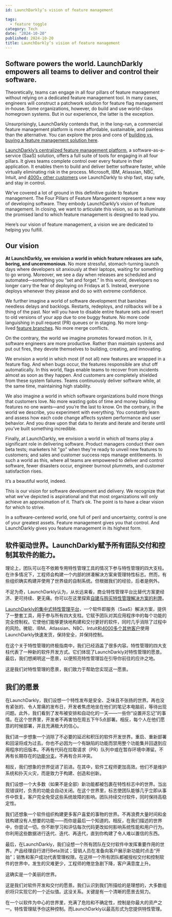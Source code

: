 ```yaml
---
id: LaunchDarkly’s vision of feature management

tags:
  - feature toggle
category: Tech
date: "2024-10-20"
published: 2024-10-20
title: LaunchDarkly’s vision of feature management
---
```


## Software powers the world. LaunchDarkly empowers all teams to deliver and control their software.

Theoretically, teams can engage in all four pillars of feature management without relying on a dedicated feature management tool. In many cases, engineers will construct a patchwork solution for feature flag management in-house. Some organizations, however, do build and use world-class homegrown systems. But in our experience, the latter is the exception. 

Unsurprisingly, LaunchDarkly contends that, in the long-run, a commercial feature management platform is more affordable, sustainable, and painless than the alternative. You can explore the pros and cons of [building vs. buying a feature management solution here](https://launchdarkly.com/blog/feature-management-platform-build-or-buy/).

[LaunchDarkly’s centralized feature management platform](https://launchdarkly.com/product/), a software-as-a-service (SaaS) solution, offers a full suite of tools for engaging in all four pillars. It gives teams complete control over every feature in their application. It enables them to build and deliver better software faster, while virtually eliminating risk in the process. Microsoft, IBM, Atlassian, NBC, Intuit, and [4000+ other customers](https://launchdarkly.com/customers/) use LaunchDarkly to ship fast, stay safe, and stay in control.

We’ve covered a lot of ground in this definitive guide to feature management. The Four Pillars of Feature Management represent a new way of developing software. They embody LaunchDarkly’s vision of feature management. In closing, we want to articulate this vision, so as to illuminate the promised land to which feature management is designed to lead you.

Here’s our vision of feature management, a vision we are dedicated to helping you fulfill.

## Our vision

**At LaunchDarkly, we envision a world in which feature releases are safe, boring, and unceremonious**. No more stressful, stomach-turning launch days where developers sit anxiously at their laptops, waiting for something to go wrong. Moreover, we see a day when releases are scheduled and automated—something you “set and forget.” In this world, developers no longer carry the fear of deploying on Fridays at 5. Instead, everyone deploys whenever they please and do so with extreme confidence. 

We further imagine a world of software development that banishes needless delays and backlogs. Restarts, redeploys, and rollbacks will be a thing of the past. Nor will you have to disable entire feature sets and revert to old versions of your app due to one buggy feature. No more code languishing in pull request (PR) queues or in staging. No more long-lived [feature branches](https://launchdarkly.com/blog/dos-and-donts-of-feature-branching/). No more merge conflicts. 

On the contrary, the world we imagine promotes forward motion. In it, software engineers are more productive. Rather than maintain systems and put out fires, they devote themselves to building, creating, and innovating.  

We envision a world in which most (if not all) new features are wrapped in a feature flag. And when bugs occur, the features responsible are shut off automatically. In this world, flags enable teams to recover from incidents almost as soon as they happen. And customers are completely shielded from these system failures. Teams continuously deliver software while, at the same time, maintaining high stability.  

We also imagine a world in which software organizations build more things that customers love. No more wasting gobs of time and money building features no one wants—and you’re the last to know. On the contrary, in the world we describe, you experiment with everything. You constantly learn and assess how each code change affects system performance and user behavior. And you draw upon that data to iterate and iterate and iterate until you’ve built something incredible.

Finally, at LaunchDarkly, we envision a world in which _all_ teams play a significant role in delivering software. Product managers conduct their own beta tests; marketers hit "go" when they're ready to unveil new features to customers; and sales and customer success reps manage entitlements. In such a world as this, where all teams are empowered to deliver and control software, fewer disasters occur, engineer burnout plummets, and customer satisfaction rises.

It’s a beautiful world, indeed.

This is our vision for software development and delivery. We recognize that what we’ve depicted is aspirational and that most organizations will only achieve an approximation of it. That’s ok. The point is to have a clear vision for which to strive.

In a software-centered world, one full of peril and uncertainty, control is one of your greatest assets. Feature management gives you that control. And LaunchDarkly gives you feature management in its highest form.


## 软件驱动世界。LaunchDarkly赋予所有团队交付和控制其软件的能力。

理论上，团队可以在不依赖专用特性管理工具的情况下参与特性管理的四大支柱。在许多情况下，工程师会构建一个内部的拼凑解决方案来管理特性标志。然而，有些组织确实构建并使用了世界级的自制系统。但根据我们的经验，后者是例外。

不足为奇，LaunchDarkly认为，从长远来看，商业特性管理平台比替代方案更经济、更可持续、更无痛。你可以在这里探索[自建与购买特性管理解决方案的利弊](https://launchdarkly.com/blog/feature-management-platform-build-or-buy/)。

[LaunchDarkly的集中式特性管理平台](https://launchdarkly.com/product/)，一个软件即服务（SaaS）解决方案，提供了一整套工具，用于参与所有四大支柱。它赋予团队对其应用程序中的每个功能的完全控制权。它使他们能够更快地构建和交付更好的软件，同时几乎消除了过程中的风险。微软、IBM、Atlassian、NBC、Intuit和[4000多个其他客户](https://launchdarkly.com/customers/)使用LaunchDarkly快速发货，保持安全，并保持控制。

在这个关于特性管理的终极指南中，我们已经涵盖了很多内容。特性管理的四大支柱代表了一种新的软件开发方式。它们体现了LaunchDarkly对特性管理的愿景。最后，我们想阐明这一愿景，以便照亮特性管理旨在引导你前往的应许之地。

这是我们对特性管理的愿景，我们致力于帮助您实现这一愿景。

## 我们的愿景

在LaunchDarkly，我们设想一个特性发布是安全、乏味且不张扬的世界。再也没有紧张的、令人胃痛的发布日，开发者焦虑地坐在他们的笔记本电脑前，等待出现问题。此外，我们看到了发布被安排和自动化的一天——一些你“设置并忘记”的事情。在这个世界里，开发者不再害怕在周五下午5点部署。相反，每个人在他们愿意的时候部署，并且充满极大的信心。

我们进一步想象一个消除了不必要的延迟和积压的软件开发世界。重启、重新部署和回滚将成为过去。你也不必因为一个有缺陷的功能而禁用整个功能集并回退到应用程序的旧版本。不再有代码在拉取请求（PR）队列中或在暂存环境中滞留。不再有长期存在的[功能分支](https://launchdarkly.com/blog/dos-and-donts-of-feature-branching/)。不再有合并冲突。

相反，我们想象的世界促进了前进。在其中，软件工程师更加高效。他们不是维护系统和扑灭火灾，而是致力于构建、创造和创新。

我们设想一个大多数（如果不是全部）新功能都被包裹在特性标志中的世界。当出现错误时，负责的功能会自动关闭。在这个世界里，标志使团队能够几乎立即从事件中恢复。客户完全免受这些系统故障的影响。团队持续交付软件，同时保持高稳定性。

我们还想象一个软件组织构建更多客户喜爱的事物的世界。不再浪费大量时间和金钱构建没有人想要的功能——而你是最后一个知道的。相反，在我们描述的世界中，你尝试一切。你不断学习和评估每次代码更改如何影响系统性能和用户行为。你利用这些数据进行迭代、迭代、再迭代，直到你构建了令人难以置信的东西。

最后，在LaunchDarkly，我们设想一个所有团队在交付软件中发挥重要作用的世界。产品经理自行进行Beta测试；营销人员在准备向客户展示新功能时点击“开始”；销售和客户成功代表管理权限。在这样一个所有团队都被授权交付和控制软件的世界中，发生的灾难更少，工程师的倦怠急剧下降，客户满意度上升。

这确实是一个美丽的世界。

这是我们对软件开发和交付的愿景。我们认识到我们所描绘的是理想的，大多数组织将只实现它的一个近似值。这没关系。关键是有一个清晰的愿景去努力。

在一个以软件为中心的世界里，充满了危险和不确定性，控制是你最大的资产之一。特性管理赋予你这种控制。而LaunchDarkly以最高形式为您提供特性管理。
